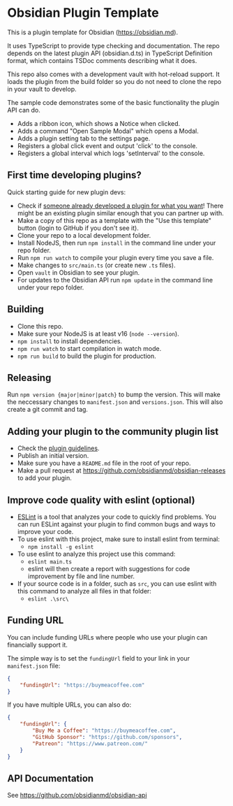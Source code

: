 # Obsidian Plugin Template

This is a plugin template for Obsidian (https://obsidian.md).

It uses TypeScript to provide type checking and documentation.
The repo depends on the latest plugin API (obsidian.d.ts) in TypeScript Definition format, which contains TSDoc comments describing what it does.

This repo also comes with a development vault with hot-reload support.
It loads the plugin from the build folder so you do not need to clone the repo in your vault to develop.

The sample code demonstrates some of the basic functionality the plugin API can do.
- Adds a ribbon icon, which shows a Notice when clicked.
- Adds a command "Open Sample Modal" which opens a Modal.
- Adds a plugin setting tab to the settings page.
- Registers a global click event and output 'click' to the console.
- Registers a global interval which logs 'setInterval' to the console.

## First time developing plugins?
Quick starting guide for new plugin devs:
- Check if [someone already developed a plugin for what you want](https://obsidian.md/plugins)! There might be an existing plugin similar enough that you can partner up with.
- Make a copy of this repo as a template with the "Use this template" button (login to GitHub if you don't see it).
- Clone your repo to a local development folder.
- Install NodeJS, then run `npm install` in the command line under your repo folder.
- Run `npm run watch` to compile your plugin every time you save a file.
- Make changes to `src/main.ts` (or create new `.ts` files).
- Open `vault` in Obsidian to see your plugin.
- For updates to the Obsidian API run `npm update` in the command line under your repo folder.

## Building
- Clone this repo.
- Make sure your NodeJS is at least v16 (`node --version`).
- `npm install` to install dependencies.
- `npm run watch` to start compilation in watch mode.
- `npm run build` to build the plugin for production.

## Releasing
Run `npm version {major|minor|patch}` to bump the version.
This will make the neccessary changes to `manifest.json` and `versions.json`.
This will also create a git commit and tag.

## Adding your plugin to the community plugin list
- Check the [plugin guidelines](https://docs.obsidian.md/Plugins/Releasing/Plugin+guidelines).
- Publish an initial version.
- Make sure you have a `README.md` file in the root of your repo.
- Make a pull request at https://github.com/obsidianmd/obsidian-releases to add your plugin.

## Improve code quality with eslint (optional)
- [ESLint](https://eslint.org/) is a tool that analyzes your code to quickly find problems. You can run ESLint against your plugin to find common bugs and ways to improve your code.
- To use eslint with this project, make sure to install eslint from terminal:
  - `npm install -g eslint`
- To use eslint to analyze this project use this command:
  - `eslint main.ts`
  - eslint will then create a report with suggestions for code improvement by file and line number.
- If your source code is in a folder, such as `src`, you can use eslint with this command to analyze all files in that folder:
  - `eslint .\src\`

## Funding URL
You can include funding URLs where people who use your plugin can financially support it.

The simple way is to set the `fundingUrl` field to your link in your `manifest.json` file:
```json
{
    "fundingUrl": "https://buymeacoffee.com"
}
```

If you have multiple URLs, you can also do:
```json
{
    "fundingUrl": {
        "Buy Me a Coffee": "https://buymeacoffee.com",
        "GitHub Sponsor": "https://github.com/sponsors",
        "Patreon": "https://www.patreon.com/"
    }
}
```

## API Documentation
See https://github.com/obsidianmd/obsidian-api
